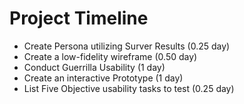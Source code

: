 # Project Timeline

* Create Persona utilizing Surver Results (0.25 day)
* Create a low-fidelity wireframe (0.50 day)
* Conduct Guerrilla Usability (1 day)
* Create an interactive Prototype (1 day)
* List Five Objective usability tasks to test (0.25 day)
